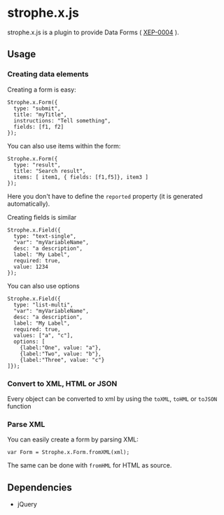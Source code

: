 # strophe.x.js

strophe.x.js is a plugin to provide Data Forms
( [XEP-0004](http://xmpp.org/extensions/xep-0004.html) ).

## Usage

### Creating data elements

Creating a form is easy:

    Strophe.x.Form({
      type: "submit",
      title: "myTitle",
      instructions: "Tell something",
      fields: [f1, f2]
    });

You can also use items within the form:

    Strophe.x.Form({
      type: "result",
      title: "Search result",
      items: [ item1, { fields: [f1,f5]}, item3 ]
    });

Here you don't have to define the `reported` property (it is generated
automatically).

Creating fields is similar

    Strophe.x.Field({
      type: "text-single",
      "var": "myVariableName",
      desc: "a description",
      label: "My Label",
      required: true,
      value: 1234
    });

You can also use options

    Strophe.x.Field({
      type: "list-multi",
      "var": "myVariableName",
      desc: "a description",
      label: "My Label",
      required: true,
      values: ["a", "c"],
      options: [
        {label:"One", value: "a"},
        {label:"Two", value: "b"},
        {label:"Three", value: "c"}
    ]});

### Convert to XML, HTML or JSON

Every object can be converted to xml by using the `toXML`, `toHML` or `toJSON` function

### Parse XML

You can easily create a form by parsing XML:

    var Form = Strophe.x.Form.fromXML(xml);

The same can be done with `fromHML` for HTML as source.

## Dependencies

- jQuery
